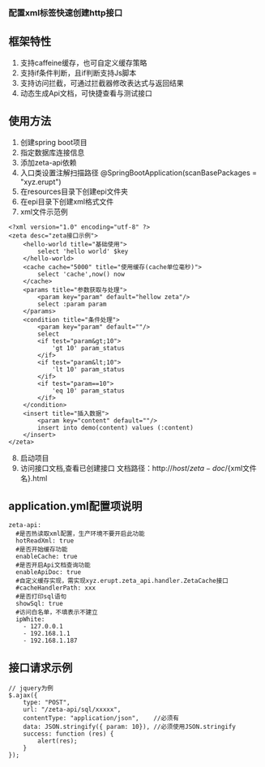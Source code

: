 ### 配置xml标签快速创建http接口

## 框架特性
1. 支持caffeine缓存，也可自定义缓存策略
2. 支持if条件判断，且if判断支持Js脚本
3. 支持访问拦截，可通过拦截器修改表达式与返回结果
4. 动态生成Api文档，可快捷查看与测试接口

## 使用方法
1. 创建spring boot项目
2. 指定数据库连接信息
3. 添加zeta-api依赖
4. 入口类设置注解扫描路径
@SpringBootApplication(scanBasePackages = "xyz.erupt")
5. 在resources目录下创建epi文件夹
6. 在epi目录下创建xml格式文件
7. xml文件示范例
```
<?xml version="1.0" encoding="utf-8" ?>
<zeta desc="zeta接口示例">
    <hello-world title="基础使用">
        select 'hello world' $key
    </hello-world>
    <cache cache="5000" title="使用缓存(cache单位毫秒)">
        select 'cache',now() now
    </cache>
    <params title="参数获取与处理">
        <param key="param" default="hellow zeta"/>
        select :param param
    </params>
    <condition title="条件处理">
        <param key="param" default=""/>
        select
        <if test="param&gt;10">
            'gt 10' param_status
        </if>
        <if test="param&lt;10">
            'lt 10' param_status
        </if>
        <if test="param==10">
            'eq 10' param_status
        </if>
    </condition>
    <insert title="插入数据">
        <param key="content" default=""/>
        insert into demo(content) values (:content)
    </insert>
</zeta>
```
8. 启动项目
9. 访问接口文档,查看已创建接口
文档路径：http://${host}/zeta-doc/${xml文件名}.html


## application.yml配置项说明
```
zeta-api:
  #是否热读取xml配置，生产环境不要开启此功能
  hotReadXml: true
  #是否开始缓存功能
  enableCache: true
  #是否开启Api文档查询功能
  enableApiDoc: true
  #自定义缓存实现，需实现xyz.erupt.zeta_api.handler.ZetaCache接口
  #cacheHandlerPath: xxx
  #是否打印sql语句
  showSql: true
  #访问白名单，不填表示不建立
  ipWhite:
    - 127.0.0.1
    - 192.168.1.1
    - 192.168.1.187
```

## 接口请求示例
```
// jquery为例
$.ajax({
    type: "POST",
    url: "/zeta-api/sql/xxxxx",
    contentType: "application/json",    //必须有
    data: JSON.stringify({ param: 10}), //必须使用JSON.stringify
    success: function (res) {
        alert(res);
    }
});
```



